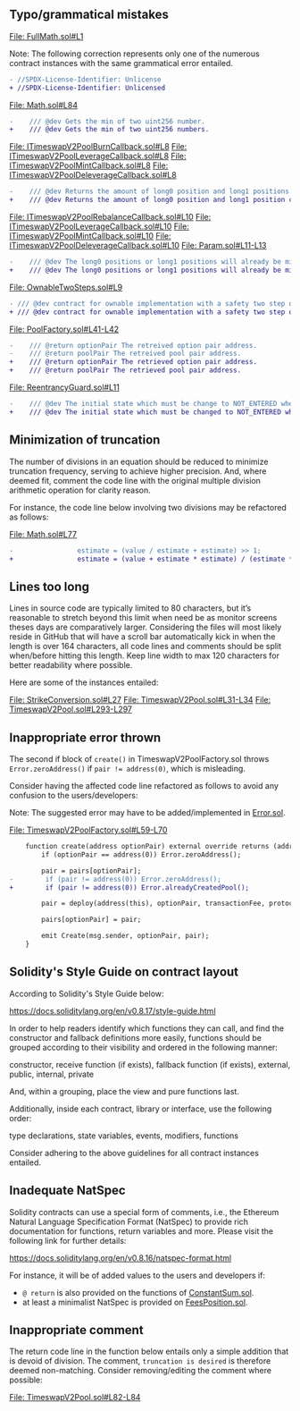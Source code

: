 ## Typo/grammatical mistakes
[File: FullMath.sol#L1](https://github.com/code-423n4/2023-01-timeswap/blob/main/packages/v2-library/src/FullMath.sol#L1)

Note: The following correction represents only one of the numerous contract instances with the same grammatical error entailed.

```diff
- //SPDX-License-Identifier: Unlicense
+ //SPDX-License-Identifier: Unlicensed
```
[File: Math.sol#L84](https://github.com/code-423n4/2023-01-timeswap/blob/main/packages/v2-library/src/Math.sol#L84)

```diff
-    /// @dev Gets the min of two uint256 number.
+    /// @dev Gets the min of two uint256 numbers.
```
[File: ITimeswapV2PoolBurnCallback.sol#L8](https://github.com/code-423n4/2023-01-timeswap/blob/main/packages/v2-pool/src/interfaces/callbacks/ITimeswapV2PoolBurnCallback.sol#L8)
[File: ITimeswapV2PoolLeverageCallback.sol#L8](https://github.com/code-423n4/2023-01-timeswap/blob/main/packages/v2-pool/src/interfaces/callbacks/ITimeswapV2PoolLeverageCallback.sol#L8)
[File: ITimeswapV2PoolMintCallback.sol#L8](https://github.com/code-423n4/2023-01-timeswap/blob/main/packages/v2-pool/src/interfaces/callbacks/ITimeswapV2PoolMintCallback.sol#L8)
[File: ITimeswapV2PoolDeleverageCallback.sol#L8](https://github.com/code-423n4/2023-01-timeswap/blob/main/packages/v2-pool/src/interfaces/callbacks/ITimeswapV2PoolDeleverageCallback.sol#L8)

```diff
-    /// @dev Returns the amount of long0 position and long1 positions chosen to be withdrawn.
+    /// @dev Returns the amount of long0 position and long1 position chosen to be withdrawn.
```
[File: ITimeswapV2PoolRebalanceCallback.sol#L10](https://github.com/code-423n4/2023-01-timeswap/blob/main/packages/v2-pool/src/interfaces/callbacks/ITimeswapV2PoolRebalanceCallback.sol#L10)
[File: ITimeswapV2PoolLeverageCallback.sol#L10](https://github.com/code-423n4/2023-01-timeswap/blob/main/packages/v2-pool/src/interfaces/callbacks/ITimeswapV2PoolLeverageCallback.sol#L10)
[File: ITimeswapV2PoolMintCallback.sol#L10](https://github.com/code-423n4/2023-01-timeswap/blob/main/packages/v2-pool/src/interfaces/callbacks/ITimeswapV2PoolMintCallback.sol#L10)
[File: ITimeswapV2PoolDeleverageCallback.sol#L10](https://github.com/code-423n4/2023-01-timeswap/blob/main/packages/v2-pool/src/interfaces/callbacks/ITimeswapV2PoolDeleverageCallback.sol#L10)
[File: Param.sol#L11-L13](https://github.com/code-423n4/2023-01-timeswap/blob/main/packages/v2-pool/src/structs/Param.sol#L11-L13)

```diff
-    /// @dev The long0 positions or long1 positions will already be minted to the receipient.
+    /// @dev The long0 positions or long1 positions will already be minted to the recipient.
```
[File: OwnableTwoSteps.sol#L9](https://github.com/code-423n4/2023-01-timeswap/blob/main/packages/v2-pool/src/base/OwnableTwoSteps.sol#L9)

```diff
- /// @dev contract for ownable implementation with a safety two step owner transfership.
+ /// @dev contract for ownable implementation with a safety two step ownership transfer.
```
[File: PoolFactory.sol#L41-L42](https://github.com/code-423n4/2023-01-timeswap/blob/main/packages/v2-pool/src/libraries/PoolFactory.sol#L41-L42)

```diff
-    /// @return optionPair The retreived option pair address.
-    /// @return poolPair The retreived pool pair address.
+    /// @return optionPair The retrieved option pair address.
+    /// @return poolPair The retrieved pool pair address.
```
[File: ReentrancyGuard.sol#L11](https://github.com/code-423n4/2023-01-timeswap/blob/main/packages/v2-pool/src/libraries/ReentrancyGuard.sol#L11)

```diff
-    /// @dev The initial state which must be change to NOT_ENTERED when first interacting.
+    /// @dev The initial state which must be changed to NOT_ENTERED when first interacting.
```
## Minimization of truncation
The number of divisions in an equation should be reduced to minimize truncation frequency, serving to achieve higher precision. And, where deemed fit, comment the code line with the original multiple division arithmetic operation for clarity reason.

For instance, the code line below involving two divisions may be refactored as follows:

[File: Math.sol#L77](https://github.com/code-423n4/2023-01-timeswap/blob/main/packages/v2-library/src/Math.sol#L77)

```diff
-                estimate = (value / estimate + estimate) >> 1;
+                estimate = (value + estimate * estimate) / (estimate * 2);
```
## Lines too long
Lines in source code are typically limited to 80 characters, but it’s reasonable to stretch beyond this limit when need be as monitor screens theses days are comparatively larger. Considering the files will most likely reside in GitHub that will have a scroll bar automatically kick in when the length is over 164 characters, all code lines and comments should be split when/before hitting this length. Keep line width to max 120 characters for better readability where possible.

Here are some of the instances entailed:

[File: StrikeConversion.sol#L27](https://github.com/code-423n4/2023-01-timeswap/blob/main/packages/v2-library/src/StrikeConversion.sol#L27)
[File: TimeswapV2Pool.sol#L31-L34](https://github.com/code-423n4/2023-01-timeswap/blob/main/packages/v2-pool/src/TimeswapV2Pool.sol#L31-L34)
[File: TimeswapV2Pool.sol#L293-L297](https://github.com/code-423n4/2023-01-timeswap/blob/main/packages/v2-pool/src/TimeswapV2Pool.sol#L293-L297)

## Inappropriate error thrown
The second if block of `create()` in TimeswapV2PoolFactory.sol throws `Error.zeroAddress()` if `pair != address(0)`, which is misleading. 

Consider having the affected code line refactored as follows to avoid any confusion to the users/developers:

Note: The suggested error may have to be added/implemented in [Error.sol](https://github.com/code-423n4/2023-01-timeswap/blob/main/packages/v2-library/src/Error.sol).

[File: TimeswapV2PoolFactory.sol#L59-L70](https://github.com/code-423n4/2023-01-timeswap/blob/main/packages/v2-pool/src/TimeswapV2PoolFactory.sol#L59-L70)

```diff
    function create(address optionPair) external override returns (address pair) {
        if (optionPair == address(0)) Error.zeroAddress();

        pair = pairs[optionPair];
-        if (pair != address(0)) Error.zeroAddress();
+        if (pair != address(0)) Error.alreadyCreatedPool();

        pair = deploy(address(this), optionPair, transactionFee, protocolFee);

        pairs[optionPair] = pair;

        emit Create(msg.sender, optionPair, pair);
    }
```
## Solidity's Style Guide on contract layout
According to Solidity's Style Guide below:

https://docs.soliditylang.org/en/v0.8.17/style-guide.html

In order to help readers identify which functions they can call, and find the constructor and fallback definitions more easily, functions should be grouped according to their visibility and ordered in the following manner:

constructor, receive function (if exists), fallback function (if exists), external, public, internal, private

And, within a grouping, place the view and pure functions last.

Additionally, inside each contract, library or interface, use the following order:

type declarations, state variables, events, modifiers, functions

Consider adhering to the above guidelines for all contract instances entailed.
 
## Inadequate NatSpec
Solidity contracts can use a special form of comments, i.e., the Ethereum Natural Language Specification Format (NatSpec) to provide rich documentation for functions, return variables and more. Please visit the following link for further details:

https://docs.soliditylang.org/en/v0.8.16/natspec-format.html

For instance, it will be of added values to the users and developers if:
- `@ return` is also provided on the functions of [ConstantSum.sol](https://github.com/code-423n4/2023-01-timeswap/blob/main/packages/v2-pool/src/libraries/ConstantSum.sol).
- at least a minimalist NatSpec is provided on [FeesPosition.sol](https://github.com/code-423n4/2023-01-timeswap/blob/main/packages/v2-token/src/structs/FeesPosition.sol).

## Inappropriate comment
The return code line in the function below entails only a simple addition that is devoid of division. The comment, `truncation is desired` is therefore deemed non-matching. Consider removing/editing the comment where possible:

[File: TimeswapV2Pool.sol#L82-L84](https://github.com/code-423n4/2023-01-timeswap/blob/main/packages/v2-pool/src/TimeswapV2Pool.sol#L82-L84) 